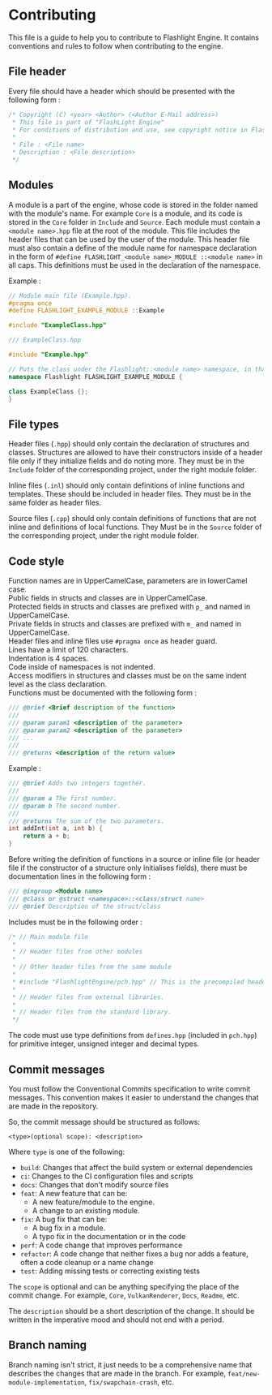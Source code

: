 # Contributing
This file is a guide to help you to contribute to Flashlight Engine. It contains conventions and rules to follow when
contributing to the engine.

## File header
Every file should have a header which should be presented with the following form : 
```c++
/* Copyright (C) <year> <Author> (<Author E-Mail address>)
 * This file is part of "FlashLight Engine"
 * For conditions of distribution and use, see copyright notice in FlashLightEngine.hpp
 *
 * File : <File name>
 * Description : <File description>
 */
```

## Modules
A module is a part of the engine, whose code is stored in the folder named with the module's name. For example `Core` is a
module, and its code is stored in the `Core` folder in `Include` and `Source`.
Each module must contain a `<module name>.hpp` file at the root of the module. This file includes the header files that 
can be used by the user of the module. This header file must also contain a define of the module name for namespace
declaration in the form of `#define FLASHLIGHT_<module name>_MODULE ::<module name>` in all caps. This definitions must
be used in the declaration of the namespace.

Example :
```c++
// Module main file (Example.hpp).
#pragma once
#define FLASHLIGHT_EXAMPLE_MODULE ::Example

#include "ExampleClass.hpp"
```

```c++
/// ExampleClass.hpp

#include "Example.hpp"

// Puts the class under the Flashlight::<module name> namespace, in that case Flashlight::Example
namespace Flashlight FLASHLIGHT_EXAMPLE_MODULE {

class ExampleClass {};
}
```
## File types
Header files (`.hpp`) should only contain the declaration of structures and classes. Structures are allowed to have their
constructors inside of a header file only if they initialize fields and do noting more. They must be in the `Include` folder
of the corresponding project, under the right module folder.

Inline files (`.inl`) should only contain definitions of inline functions and templates. These should be included in header
files. They must be in the same folder as header files.

Source files (`.cpp`) should only contain definitions of functions that are not inline and definitions of local functions.
They Must be in the `Source` folder of the corresponding project, under the right module folder.

## Code style
Function names are in UpperCamelCase, parameters are in lowerCamel case.  
Public fields in structs and classes are in UpperCamelCase.  
Protected fields in structs and classes are prefixed with `p_` and named in UpperCamelCase.  
Private fields in structs and classes are prefixed with `m_` and named in UpperCamelCase.  
Header files and inline files use `#pragma once` as header guard.  
Lines have a limit of 120 characters.  
Indentation is 4 spaces.  
Code inside of namespaces is not indented.  
Access modifiers in structures and classes must be on the same indent level as the class declaration.  
Functions must be documented with the following form : 
```c++
/// @brief <Brief description of the function>
///
/// @param param1 <description of the parameter>
/// @param param2 <description of the parameter>
/// ...
///
/// @returns <description of the return value>
```

Example :
```c++
/// @brief Adds two integers together.
///
/// @param a The first number.
/// @param b The second number.
///
/// @returns The sum of the two parameters.
int addInt(int a, int b) {
    return a + b;
}
```
Before writing the definition of functions in a source or inline file (or header file if the constructor of a structure 
only initialises fields), there must be documentation lines in the following form :
```c++
/// @ingroup <Module name>
/// @class or @struct <namespace>::<class/struct name>
/// @brief Description of the struct/class
```
Includes must be in the following order :
```c++
/* // Main module file
 *
 * // Header files from other modules
 *
 * // Other header files from the same module
 *
 * #include "FlashlightEngine/pch.hpp" // This is the precompiled header, containing files used a lot across the project.
 *
 * // Header files from external libraries.
 *
 * // Header files from the standard library.
 */
```
The code must use type definitions from `defines.hpp` (included in `pch.hpp`) for primitive integer, unsigned integer and
decimal types.

## Commit messages

You must follow the Conventional Commits specification to write commit messages. This convention makes it easier to
understand the changes that are made in the repository.

So, the commit message should be structured as follows:

```<type>(optional scope): <description>```

Where `type` is one of the following:

- `build`: Changes that affect the build system or external dependencies
- `ci`: Changes to the CI configuration files and scripts
- `docs`: Changes that don't modify source files
- `feat`: A new feature that can be:
    - A new feature/module to the engine.
    - A change to an existing module.
- `fix`: A bug fix that can be:
    - A bug fix in a module.
    - A typo fix in the documentation or in the code
- `perf`: A code change that improves performance
- `refactor`: A code change that neither fixes a bug nor adds a feature, often a code cleanup or a name change
- `test`: Adding missing tests or correcting existing tests

The `scope` is optional and can be anything specifying the place of the commit change. For example, `Core`, `VulkanRenderer`,
`Docs`, `Readme`, etc.

The `description` should be a short description of the change. It should be written in the imperative mood and should not 
end with a period.

## Branch naming
Branch naming isn't strict, it just needs to be a comprehensive name that describes the changes that are made in the 
branch. For example, `feat/new-module-implementation`, `fix/swapchain-crash`, etc.